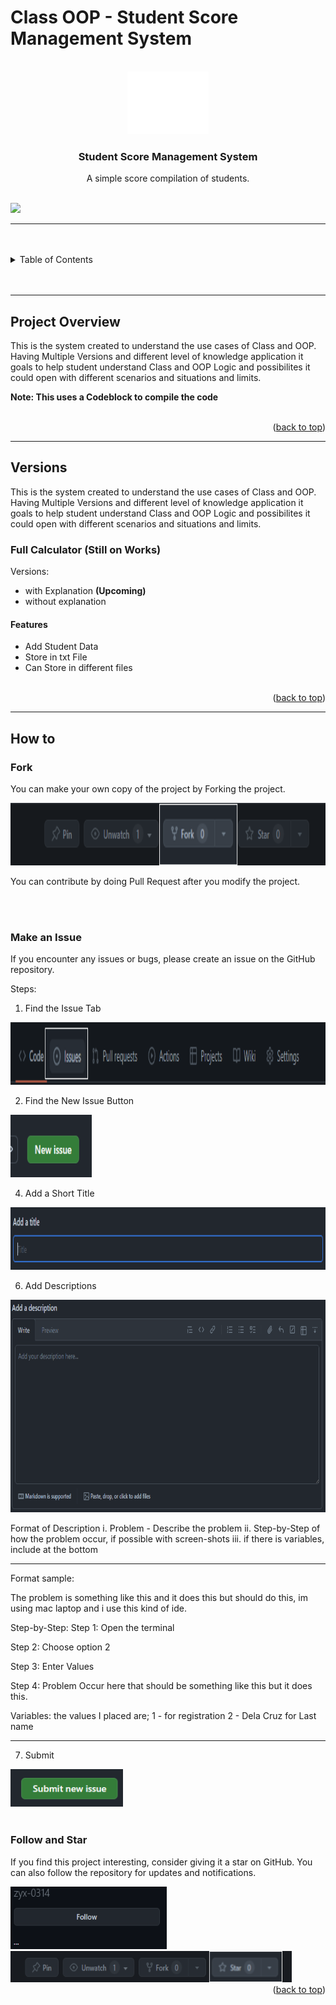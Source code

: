 # Class OOP - Student Score Management System

<a name="readme-top"></a>

<!-- PROJECT LOGO -->
<br />
<div align="center">
  <a href="https://github.com/zyx-0314/">
    <img src="./Docs/img/nyebe_white.png" alt="Nyebe" width="130" height="100">
  </a>

  <h3 align="center">Student Score Management System</h3>
</div>
<div align="center">
  A simple score compilation of students.
</div>

<br />

![](https://visit-counter.vercel.app/counter.png?page=zyx-0314/Class-Student-Data-Activity-CP3-FEUTECH)

---

<br />
<br />

<!-- TABLE OF CONTENTS -->

<details>
  <summary>Table of Contents</summary>
  <ol>
    <li>
      <a href="#project-overview">Project Overview</a>
    </li>
    <li>
      <a href="#versions">Versions</a>
      <ol>
        <li>
          <a href="version-1">Version 1</a>
        </li>
      </ol>
    </li>
    <li>
      <a href="#how-to">How to</a>
      <ol>
        <li>
          <a href="#fork">Fork</a>
        </li>
        <li>
          <a href="#make-issue">Make an Issue</a>
        </li>
        <li>
          <a href="#follow-star">Follow and Star</a>
        </li>
      </ol>
    </li>
  </ol>
</details>

<br />
<br />

---

## Project Overview

This is the system created to understand the use cases of Class and OOP. Having Multiple Versions and different level of knowledge application it goals to help student understand Class and OOP Logic and possibilites it could open with different scenarios and situations and limits.

**Note: This uses a Codeblock to compile the code**

<br />

<div align="right">(<a href="#readme-top">back to top</a>)</div>

---

## Versions

This is the system created to understand the use cases of Class and OOP. Having Multiple Versions and different level of knowledge application it goals to help student understand Class and OOP Logic and possibilites it could open with different scenarios and situations and limits.

### Full Calculator (Still on Works)
Versions:
- with Explanation **(Upcoming)**
- without explanation


#### Features
- Add Student Data
- Store in txt File
- Can Store in different files

<br />

<div align="right">(<a href="#readme-top">back to top</a>)</div>

---

## How to

### Fork
You can make your own copy of the project by Forking the project.

<img src="./Docs/img/fork.png" alt="Nyebe" width="1000" height="100">

You can contribute by doing Pull Request after you modify the project. 

<br/>
<br/>

### Make an Issue
If you encounter any issues or bugs, please create an issue on the GitHub repository.

Steps:

1. Find the Issue Tab

<img src="./Docs/img/Issue.png" alt="Nyebe" width="1000" height="100">

2. Find the New Issue Button

<img src="./Docs/img/new-issue.png" alt="Nyebe" width="130" height="100">

4. Add a Short Title

<img src="./Docs/img/issue-title.png" alt="Nyebe" width="1800" height="100">

6. Add Descriptions

<img src="./Docs/img/issue-description.png" alt="Nyebe" width="1800" height="340">

Format of Description
   i.   Problem - Describe the problem
   ii.  Step-by-Step of how the problem occur, if possible with screen-shots
   iii. if there is variables, include at the bottom

---

Format sample:

The problem is something like this and it does this but should do this, im using mac laptop and i use this kind of ide.

Step-by-Step:
Step 1: Open the terminal

Step 2: Choose option 2

Step 3: Enter Values

Step 4: Problem Occur here that should be something like this but it does this.

Variables:
the values I placed are;
1 - for registration
2 - Dela Cruz for Last name

---

7. Submit

<img src="./Docs/img/submit-issue.png" alt="Nyebe" width="180" height="60">

<br/>
<br/>

### Follow and Star
If you find this project interesting, consider giving it a star on GitHub. You can also follow the repository for updates and notifications.

<img src="./Docs/img/follow.png" alt="Nyebe" width="250" height="100">

<img src="./Docs/img/star.png" alt="Nyebe" width="450" height="50">

<br />

<div align="right">(<a href="#readme-top">back to top</a>)</div>
